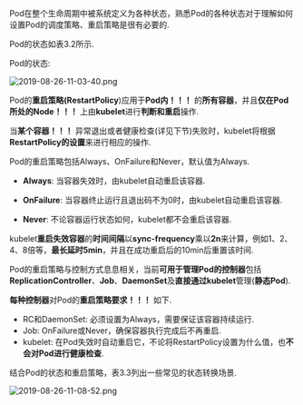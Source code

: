 
<!-- @import "[TOC]" {cmd="toc" depthFrom=1 depthTo=6 orderedList=false} -->

<!-- code_chunk_output -->



<!-- /code_chunk_output -->

Pod在整个生命周期中被系统定义为各种状态，熟悉Pod的各种状态对于理解如何设置Pod的调度策略、重启策略是很有必要的. 

Pod的状态如表3.2所示. 

Pod的状态:

![2019-08-26-11-03-40.png](./images/2019-08-26-11-03-40.png)

Pod的**重启策略(RestartPolicy**)应用于**Pod内！！！** 的**所有容器**，并且**仅在Pod所处的Node！！！** 上由**kubelet**进行**判断和重启**操作. 

当**某个容器！！！** 异常退出或者健康检查(详见下节)失败时，kubelet将根据**RestartPolicy的设置**来进行相应的操作. 

Pod的重启策略包括Always、OnFailure和Never，默认值为Always. 

- **Always**: 当容器失效时，由kubelet自动重启该容器. 

- **OnFailure**: 当容器终止运行且退出码不为0时，由kubelet自动重启该容器. 

- **Never**: 不论容器运行状态如何，kubelet都不会重启该容器. 

kubelet**重启失效容器**的**时间间隔**以**sync\-frequency**乘以**2n**来计算，例如1、2、4、8倍等，**最长延时5min**，并且在成功重启后的10min后重置该时间. 

Pod的重启策略与控制方式息息相关，当前**可用于管理Pod的控制器**包括**ReplicationController**、**Job**、**DaemonSet**及**直接通过kubelet**管理(**静态Pod**). 

**每种控制器**对Pod的**重启策略要求！！！** 如下. 

- RC和DaemonSet: 必须设置为Always，需要保证该容器持续运行. 
- Job: OnFailure或Never，确保容器执行完成后不再重启. 
- kubelet: 在Pod失效时自动重启它，不论将RestartPolicy设置为什么值，也**不会对Pod进行健康检查**. 

结合Pod的状态和重启策略，表3.3列出一些常见的状态转换场景. 

![2019-08-26-11-08-52.png](./images/2019-08-26-11-08-52.png)